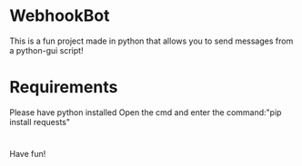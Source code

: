 # WebhookBot
This is a fun project made in python that allows you to send messages from a python-gui script!

# Requirements

Please have python installed 
Open the cmd and enter the command:"pip install requests"

#
Have fun!
